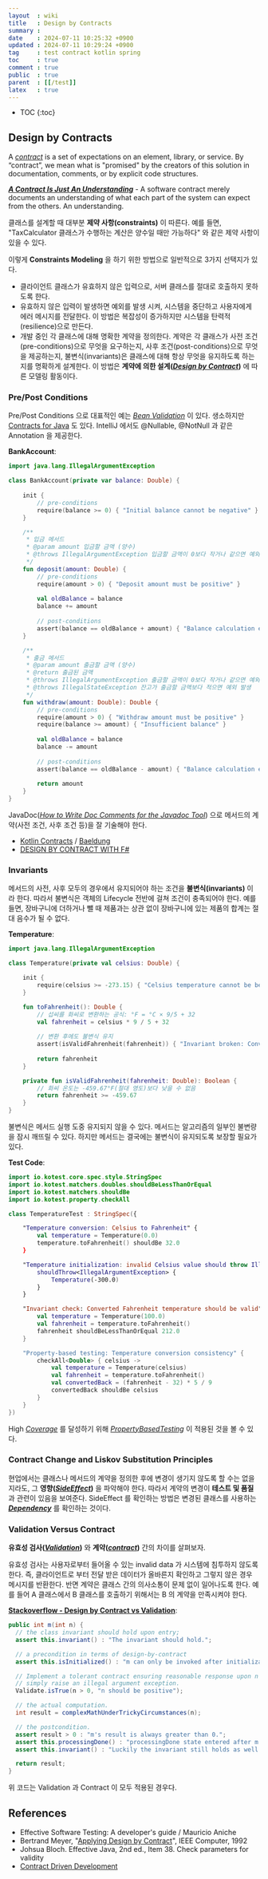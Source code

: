 ```yaml
---
layout  : wiki
title   : Design by Contracts
summary : 
date    : 2024-07-11 10:25:32 +0900
updated : 2024-07-11 10:29:24 +0900
tag     : test contract kotlin spring
toc     : true
comment : true
public  : true
parent  : [[/test]]
latex   : true
---
```

* TOC
{:toc}

## Design by Contracts

A _[contract](https://kt.academy/article/ak-contracts#the-meaning-of-a-contract)_ is a set of expectations on an element, library, or service. By “contract”, we mean what is "promised" by the creators of this solution in documentation, comments, or by explicit code structures.

___[A Contract Is Just An Understanding](https://blog.thecodewhisperer.com/permalink/a-contract-is-just-an-understanding)___ - A software contract merely documents an understanding of what each part of the system can expect from the others. An understanding.

클래스를 설계할 때 대부분 __제약 사항(constraints)__ 이 따른다. 예를 들면, "TaxCalculator 클래스가 수행하는 계산은 양수일 때만 가능하다" 와 같은 제약 사항이 있을 수 있다.

이렇게 __Constraints Modeling__ 을 하기 위한 방법으로 일반적으로 3가지 선택지가 있다.

- 클라이언트 클래스가 유효하지 않은 입력으로, 서버 클래스를 절대로 호출하지 못하도록 한다.
- 유효하지 않은 입력이 발생하면 예외를 발생 시켜, 시스템을 중단하고 사용자에게 에러 메시지를 전달한다. 이 방법은 복잡성이 증가하지만 시스템을 탄력적(resilience)으로 만든다.
- 개발 중인 각 클래스에 대해 명확한 계약을 정의한다. 계약은 각 클래스가 사전 조건(pre-conditions)으로 무엇을 요구하는지, 사후 조건(post-conditions)으로 무엇을 제공하는지, 불변식(invariants)은 클래스에 대해 항상 무엇을 유지하도록 하는지를 명확하게 설계한다. 이 방법은 __계약에 의한 설계(_[Design by Contract](https://en.wikipedia.org/wiki/Design_by_contract)_)__ 에 따른 모델링 활동이다.

### Pre/Post Conditions

Pre/Post Conditions 으로 대표적인 예는 _[Bean Validation](https://baekjungho.github.io/wiki/spring/spring-validation/#bean-validation)_ 이 있다. 생소하지만 [Contracts for Java](https://github.com/nhatminhle/cofoja) 도 있다.
IntelliJ 에서도 @Nullable, @NotNull 과 같은 Annotation 을 제공한다.

__BankAccount__:

```kotlin
import java.lang.IllegalArgumentException

class BankAccount(private var balance: Double) {
    
    init {
        // pre-conditions
        require(balance >= 0) { "Initial balance cannot be negative" }
    }

    /**
     * 입금 메서드
     * @param amount 입금할 금액 (양수)
     * @throws IllegalArgumentException 입금할 금액이 0보다 작거나 같으면 예외 발생
     */
    fun deposit(amount: Double) {
        // pre-conditions
        require(amount > 0) { "Deposit amount must be positive" }
        
        val oldBalance = balance
        balance += amount
        
        // post-conditions
        assert(balance == oldBalance + amount) { "Balance calculation error" }
    }

    /**
     * 출금 메서드
     * @param amount 출금할 금액 (양수)
     * @return 출금된 금액
     * @throws IllegalArgumentException 출금할 금액이 0보다 작거나 같으면 예외 발생
     * @throws IllegalStateException 잔고가 출금할 금액보다 적으면 예외 발생
     */
    fun withdraw(amount: Double): Double {
        // pre-conditions
        require(amount > 0) { "Withdraw amount must be positive" }
        require(balance >= amount) { "Insufficient balance" }
        
        val oldBalance = balance
        balance -= amount
        
        // post-conditions
        assert(balance == oldBalance - amount) { "Balance calculation error" }
        
        return amount
    }
}
```

JavaDoc(_[How to Write Doc Comments for the Javadoc Tool](https://www.oracle.com/kr/technical-resources/articles/java/javadoc-tool.html)_) 으로 메서드의 계약(사전 조건, 사후 조건 등)을 잘 기술해야 한다.

- [Kotlin Contracts](https://kt.academy/article/ak-contracts) / [Baeldung](https://www.baeldung.com/kotlin/contracts)
- [DESIGN BY CONTRACT WITH F#](https://laurent.le-brun.eu/site/index.php?post/2008/03/26/32-design-by-contract-with-fsharp)

### Invariants

메서드의 사전, 사후 모두의 경우에서 유지되어야 하는 조건을 __불변식(invariants)__ 이라 한다. 따라서 불변식은 객체의 Lifecycle 전반에 걸쳐 조건이 충족되어야 한다.
예를 들면, 장바구니에 더하거나 뺄 때 제품과는 상관 없이 장바구니에 있는 제품의 합계는 절대 음수가 될 수 없다.

__Temperature__:

```kotlin
import java.lang.IllegalArgumentException

class Temperature(private val celsius: Double) {

    init {
        require(celsius >= -273.15) { "Celsius temperature cannot be below absolute zero" }
    }

    fun toFahrenheit(): Double {
        // 섭씨를 화씨로 변환하는 공식: °F = °C × 9/5 + 32
        val fahrenheit = celsius * 9 / 5 + 32
        
        // 변환 후에도 불변식 유지
        assert(isValidFahrenheit(fahrenheit)) { "Invariant broken: Converted Fahrenheit temperature is invalid" }
        
        return fahrenheit
    }

    private fun isValidFahrenheit(fahrenheit: Double): Boolean {
        // 화씨 온도는 -459.67°F(절대 영도)보다 낮을 수 없음
        return fahrenheit >= -459.67
    }
}
```

불변식은 메서드 실행 도중 유지되지 않을 수 있다. 메서드는 알고리즘의 일부인 불변량을 잠시 깨뜨릴 수 있다. 하지만 메서드는 결국에는 불변식이 유지되도록 보장할 필요가 있다.

__Test Code__:

```kotlin
import io.kotest.core.spec.style.StringSpec
import io.kotest.matchers.doubles.shouldBeLessThanOrEqual
import io.kotest.matchers.shouldBe
import io.kotest.property.checkAll

class TemperatureTest : StringSpec({

    "Temperature conversion: Celsius to Fahrenheit" {
        val temperature = Temperature(0.0)
        temperature.toFahrenheit() shouldBe 32.0
    }

    "Temperature initialization: invalid Celsius value should throw IllegalArgumentException" {
        shouldThrow<IllegalArgumentException> {
            Temperature(-300.0)
        }
    }

    "Invariant check: Converted Fahrenheit temperature should be valid" {
        val temperature = Temperature(100.0)
        val fahrenheit = temperature.toFahrenheit()
        fahrenheit shouldBeLessThanOrEqual 212.0
    }

    "Property-based testing: Temperature conversion consistency" {
        checkAll<Double> { celsius ->
            val temperature = Temperature(celsius)
            val fahrenheit = temperature.toFahrenheit()
            val convertedBack = (fahrenheit - 32) * 5 / 9
            convertedBack shouldBe celsius
        }
    }
})
```

High _[Coverage](https://baekjungho.github.io/wiki/test/test-coverage/)_ 를 달성하기 위해 _[PropertyBasedTesting](https://baekjungho.github.io/wiki/test/test-property-based-test/)_ 이 적용된 것을 볼 수 있다.

### Contract Change and Liskov Substitution Principles

현업에서는 클래스나 메서드의 계약을 정의한 후에 변경이 생기지 않도록 할 수는 없을지라도, 그 __영향(_[SideEffect](https://en.wikipedia.org/wiki/Side_effect_(computer_science))_)__ 을 파악해야 한다. 따라서 계약의 변경이 __테스트 및 품질__ 과 관련이 있음을 보여준다.
SideEffect 를 확인하는 방법은 변경된 클래스를 사용하는 ___[Dependency](https://baekjungho.github.io/wiki/spring/spring-di/)___ 를 확인하는 것이다.

### Validation Versus Contract

__유효성 검사(_[Validation](https://baekjungho.github.io/wiki/spring/spring-validation/)_)__ 와 __계약(_[contract](https://www.cs.unc.edu/~stotts/COMP145/CRC/DesByContract.html)_)__ 간의 차이를 살펴보자.

유효성 검사는 사용자로부터 들어올 수 있는 invalid data 가 시스템에 침투하지 않도록 한다. 즉, 클라이언트로 부터 전달 받은 데이터가 올바른지 확인하고 그렇지 않은 경우 메시지를 반환한다.
반면 계약은 클래스 간의 의사소통이 문제 없이 일어나도록 한다. 예를 들어 A 클래스에서 B 클래스를 호출하기 위해서는 B 의 계약을 만족시켜야 한다.

__[Stackoverflow - Design by Contract vs Validation](https://stackoverflow.com/questions/5049163/when-should-i-use-apache-commons-validate-istrue-and-when-should-i-just-use-th/5452329#5452329)__:

```java
public int m(int n) {
  // the class invariant should hold upon entry;
  assert this.invariant() : "The invariant should hold.";

  // a precondition in terms of design-by-contract
  assert this.isInitialized() : "m can only be invoked after initialization.";

  // Implement a tolerant contract ensuring reasonable response upon n <= 0:
  // simply raise an illegal argument exception.
  Validate.isTrue(n > 0, "n should be positive");

  // the actual computation.
  int result = complexMathUnderTrickyCircumstances(n);

  // the postcondition.
  assert result > 0 : "m's result is always greater than 0.";
  assert this.processingDone() : "processingDone state entered after m.";
  assert this.invariant() : "Luckily the invariant still holds as well.";

  return result;
}
```

위 코드는 Validation 과 Contract 이 모두 적용된 경우다.

## References

- Effective Software Testing: A developer's guide / Mauricio Aniche
- Bertrand Meyer, "[Applying Design by Contract](https://se.inf.ethz.ch/~meyer/publications/computer/contract.pdf)", IEEE Computer, 1992
- Johsua Bloch. Effective Java, 2nd ed., Item 38. Check parameters for validity
- [Contract Driven Development](https://se.inf.ethz.ch/people/leitner/publications/cdd_leitner_esec_fse_2007.pdf)